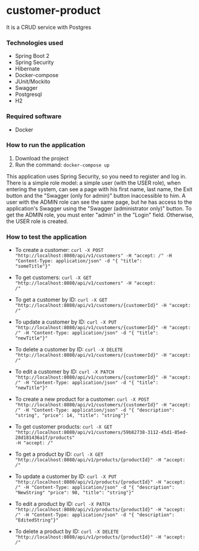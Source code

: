 # customer-product
It is a CRUD service with Postgres

### Technologies used
* Spring Boot 2
* Spring Security
* Hibernate
* Docker-compose
* JUnit/Mockito
* Swagger
* Postgresql
* H2

### Required software
* Docker

### How to run the application
1. Download the project
2. Run the command: ```docker-compose up```

This application uses Spring Security, so you need to register and log in.
There is a simple role model: a simple user (with the USER role), when entering the system, can see a page with his first name, last name,
the Exit button and the "Swagger (only for admin)" button inaccessible to him.
A user with the ADMIN role can see the same page, but he has access to the application's Swagger using the "Swagger (administrator only)" button.
To get the ADMIN role, you must enter "admin" in the "Login" field. Otherwise, the USER role is created.

### How to test the application
- To create a customer:
  <code>curl -X POST "http://localhost:8080/api/v1/customers" -H "accept: */*" -H "Content-Type: application/json" -d "{ \"title\": \"someTitle\"}"</code>
  
- To get customers:
<code>curl -X GET "http://localhost:8080/api/v1/customers" -H "accept: */*"</code>
  
- To get a customer by ID:
<code>curl -X GET "http://localhost:8080/api/v1/customers/{customerId}" -H "accept: */*"</code>

- To update a customer by ID:
<code>curl -X PUT "http://localhost:8080/api/v1/customers/{customerId}" -H "accept: */*" -H "Content-Type: application/json" -d "{ \"title\": \"newTitle\"}"</code>
  
- To delete a customer by ID:
<code>curl -X DELETE "http://localhost:8080/api/v1/customers/{customerId}" -H "accept: */*"</code>

- To edit a customer by ID:
<code>curl -X PATCH "http://localhost:8080/api/v1/customers/{customerId}" -H "accept: */*" -H "Content-Type: application/json" -d "{ \"title\": \"newTitle\"}"</code>
  
- To create a new product for a customer:
<code>curl -X POST "http://localhost:8080/api/v1/customers/{customerId}" -H "accept: */*" -H "Content-Type: application/json" -d "{ \"description\": \"string\", \"price\": 14, \"title\": \"string\"}"</code>

- To get customer products:
<code>curl -X GET "http://localhost:8080/api/v1/customers/59b82738-3112-45d1-85ed-28d181436a1f/products" -H "accept: */*"</code>

- To get a product by ID:
<code>curl -X GET "http://localhost:8080/api/v1/products/{productId}" -H "accept: */*"</code>
  
- To update a customer by ID:
<code>curl -X PUT "http://localhost:8080/api/v1/products/{productId}" -H "accept: */*" -H "Content-Type: application/json" -d "{ \"description\": \"NewString\" \"price\": 98, \"title\": \"string\"}"</code>

- To edit a product by ID:
<code>curl -X PATCH "http://localhost:8080/api/v1/products/{productId}" -H "accept: */*" -H "Content-Type: application/json" -d "{ \"description\": \"EditedString\"}"</code>
  
- To delete a product by ID:
<code>curl -X DELETE "http://localhost:8080/api/v1/products/{productId}" -H "accept: */*"</code>
